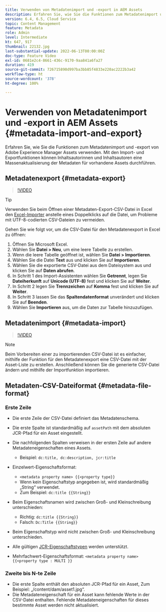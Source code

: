 ```yaml
---
title: Verwenden von Metadatenimport und -export in AEM Assets
description: Erfahren Sie, wie Sie die Funktionen zum Metadatenimport und -export von Adobe Experience Manager Assets verwenden. Mit den Import- und Exportfunktionen können Inhaltsautorinnen und Inhaltsautoren eine Massenaktualisierung der Metadaten für vorhandene Assets durchführen.
version: 6.4, 6.5, Cloud Service
topic: Content Management
feature: Metadata
role: Admin
level: Intermediate
kt: 647, 917
thumbnail: 22132.jpg
last-substantial-update: 2022-06-13T00:00:00Z
doc-type: Feature Video
exl-id: 0681e2c4-8661-436c-9170-9aa841a6fa27
duration: 419
source-git-commit: 726715890d997ba3bb85f4833e220ac2222b3a42
workflow-type: ht
source-wordcount: '378'
ht-degree: 100%

---
```


# Verwenden von Metadatenimport und -export in AEM Assets {#metadata-import-and-export}

Erfahren Sie, wie Sie die Funktionen zum Metadatenimport und -export von Adobe Experience Manager Assets verwenden. Mit den Import- und Exportfunktionen können Inhaltsautorinnen und Inhaltsautoren eine Massenaktualisierung der Metadaten für vorhandene Assets durchführen.

## Metadatenexport {#metadata-export}

>[!VIDEO](https://video.tv.adobe.com/v/22132?quality=12&learn=on)

>[!TIP]
>
> Verwenden Sie beim Öffnen einer Metadaten-Export-CSV-Datei in Excel den [Excel-Importer](https://support.microsoft.com/de-de/office/import-data-from-a-csv-html-or-text-file-b62efe49-4d5b-4429-b788-e1211b5e90f6) anstelle eines Doppelklicks auf die Datei, um Probleme mit UTF-8-codierten CSV-Dateien zu vermeiden.
>
> Gehen Sie wie folgt vor, um die CSV-Datei für den Metadatenexport in Excel zu öffnen:
> 
> 1. Öffnen Sie Microsoft Excel.
> 1. Wählen Sie __Datei > Neu__, um eine leere Tabelle zu erstellen.
> 1. Wenn die leere Tabelle geöffnet ist, wählen Sie __Datei > Importieren__.
> 1. Wählen Sie die Datei __Text__ aus und klicken Sie auf __Importieren__.
> 1. Wählen Sie die exportierte CSV-Datei aus dem Dateisystem aus und klicken Sie auf __Daten abrufen__.
> 1. In Schritt 1 des Import-Assistenten wählen Sie __Getrennt__, legen Sie __Dateiherkunft__ auf __Unicode (UTF-8)__ fest und klicken Sie auf __Weiter__.
> 1. In Schritt 2 legen Sie __Trennzeichen__ auf __Komma__ fest und klicken Sie auf __Weiter__.
> 1. In Schritt 3 lassen Sie das __Spaltendatenformat__ unverändert und klicken Sie auf __Beenden__.
> 1. Wählen Sie __Importieren__ aus, um die Daten zur Tabelle hinzuzufügen.

## Metadatenimport {#metadata-import}

>[!VIDEO](https://video.tv.adobe.com/v/21374?quality=12&learn=on)

>[!NOTE]
>
> Beim Vorbereiten einer zu importierenden CSV-Datei ist es einfacher, mithilfe der Funktion für den Metadatenexport eine CSV-Datei mit der Asset-Liste zu erstellen. Anschließend können Sie die generierte CSV-Datei ändern und mithilfe der Importfunktion importieren.

## Metadaten-CSV-Dateiformat {#metadata-file-format}

### Erste Zeile

* Die erste Zeile der CSV-Datei definiert das Metadatenschema.
* Die erste Spalte ist standardmäßig auf `assetPath` mit dem absoluten JCR-Pfad für ein Asset eingestellt.

* Die nachfolgenden Spalten verweisen in der ersten Zeile auf andere Metadateneigenschaften eines Assets.
   * Beispiel: `dc:title, dc:description, jcr:title`

* Einzelwert-Eigenschaftsformat:

   * `<metadata property name> {{<property type}}`
   * Wenn kein Eigenschaftstyp angegeben ist, wird standardmäßig „String“ verwendet.
   * Zum Beispiel: `dc:title {{String}}`

* Beim Eigenschaftsnamen wird zwischen Groß- und Kleinschreibung unterschieden:
   * Richtig: `dc:title {{String}}`
   * Falsch: `Dc:Title {{String}}`

* Beim Eigenschaftstyp wird nicht zwischen Groß- und Kleinschreibung unterschieden.
* Alle gültigen [JCR-Eigenschaftstypen](https://www.adobe.io/experience-manager/reference-materials/spec/jsr170/javadocs/jcr-2.0/javax/jcr/PropertyType.html) werden unterstützt.

* Mehrfachwert-Eigenschaftsformat: `<metadata property name> {{<property type : MULTI }}`

### Zweite bis N-te Zeile

* Die erste Spalte enthält den absoluten JCR-Pfad für ein Asset, Zum Beispiel: „/content/dam/asset1.jpg“.
* Die Metadateneigenschaft für ein Asset kann fehlende Werte in der CSV-Datei enthalten. Fehlende Metadateneigenschaften für dieses bestimmte Asset werden nicht aktualisiert.
